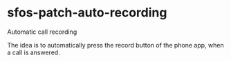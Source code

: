 # sfos-patch-auto-recording
Automatic call recording

The idea is to automatically press the record button of the phone app, when a call is answered. 
